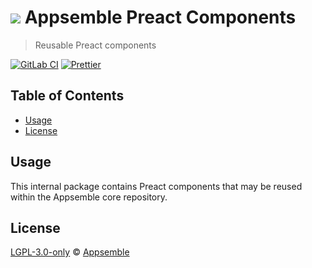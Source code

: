 # ![](https://gitlab.com/appsemble/appsemble/-/raw/0.34.22-test.6/config/assets/logo.svg) Appsemble Preact Components

> Reusable Preact components

[![GitLab CI](https://gitlab.com/appsemble/appsemble/badges/0.34.22-test.6/pipeline.svg)](https://gitlab.com/appsemble/appsemble/-/releases/0.34.22-test.6)
[![Prettier](https://img.shields.io/badge/code_style-prettier-ff69b4.svg)](https://prettier.io)

## Table of Contents

- [Usage](#usage)
- [License](#license)

## Usage

This internal package contains Preact components that may be reused within the Appsemble core
repository.

## License

[LGPL-3.0-only](https://gitlab.com/appsemble/appsemble/-/blob/0.34.22-test.6/LICENSE.md) ©
[Appsemble](https://appsemble.com)
